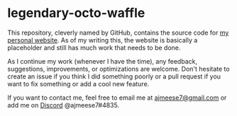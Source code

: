 # legendary-octo-waffle
This repository, cleverly named by GitHub, contains the source code for [my personal website](http://aaronmeese.com).
As of my writing this, the website is basically a placeholder and still has much work that needs to be done.

As I continue my work (whenever I have the time), any feedback, suggestions, improvements, or optimizations are welcome.
Don't hesitate to create an issue if you think I did something poorly or a pull request if you want to fix something or add a cool new feature.

If you want to contact me, feel free to email me at ajmeese7@gmail.com or add me on [Discord](https://discordapp.com) @ajmeese7#4835.
